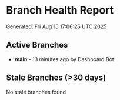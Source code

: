 # Branch Health Report
Generated: Fri Aug 15 17:06:25 UTC 2025

## Active Branches
- **main** - 13 minutes ago by Dashboard Bot

## Stale Branches (>30 days)
No stale branches found
